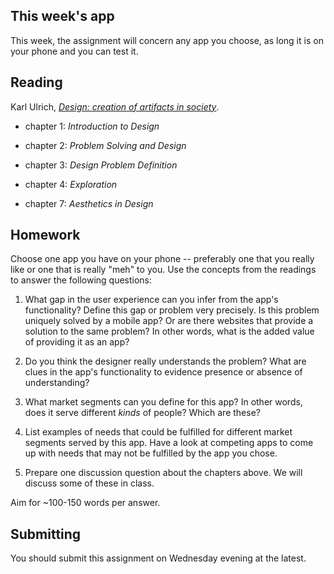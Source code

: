 ## This week's app

This week, the assignment will concern any app you choose, as long it is on your phone and you can test it.

## Reading

Karl Ulrich, [*Design: creation of artifacts in society*](http://opim.wharton.upenn.edu/~ulrich/designbook.html).

* chapter 1: *Introduction to Design*

* chapter 2: *Problem Solving and Design*

* chapter 3: *Design Problem Definition*

* chapter 4: *Exploration*

* chapter 7: *Aesthetics in Design*

## Homework

Choose one app you have on your phone -- preferably one that you really like or one that is really "meh" to you. Use the concepts from the readings to answer the following questions:

1. What gap in the user experience can you infer from the app's functionality? Define this gap or problem very precisely. Is this problem uniquely solved by a mobile app? Or are there websites that provide a solution to the same problem? In other words, what is the added value of providing it as an app?

2. Do you think the designer really understands the problem? What are clues in the app's functionality to evidence presence or absence of understanding?

3. What market segments can you define for this app? In other words, does it serve different *kinds* of people? Which are these?

4. List examples of needs that could be fulfilled for different market segments served by this app. Have a look at competing apps to come up with needs that may not be fulfilled by the app you chose.

5. Prepare one discussion question about the chapters above. We will discuss some of these in class.

Aim for ~100-150 words per answer.

## Submitting

You should submit this assignment on Wednesday evening at the latest.
